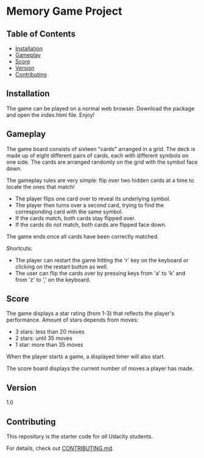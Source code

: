 # Memory Game Project

## Table of Contents

* [Installation](#installation)
* [Gameplay](#gameplay)
* [Score](#score)
* [Version](#version)
* [Contributing](#contributing)

## Installation

The game can be played on a normal web browser. Download the package and open the index.html file. Enjoy!

## Gameplay

The game board consists of sixteen "cards" arranged in a grid. The deck is made up of eight different pairs of cards, each with different symbols on one side. The cards are arranged randomly on the grid with the symbol face down.

The gameplay rules are very simple: flip over two hidden cards at a time to locate the ones that match!

* The player flips one card over to reveal its underlying symbol.
* The player then turns over a second card, trying to find the corresponding card with the same symbol.
* If the cards match, both cards stay flipped over.
* If the cards do not match, both cards are flipped face down.

The game ends once all cards have been correctly matched. <br/>

Shortcuts:

* The player can restart the game hitting the 'r' key on the keyboard or clicking on the restart button as well.
* The user can flip the cards over by pressing keys from 'a' to 'k' and from 'z' to ',' on the keyboard.

## Score

The game displays a star rating (from 1-3) that reflects the player's performance. Amount of stars depends from moves:

* 3 stars: less than 20 moves
* 2 stars: until 35 moves
* 1 star: more than 35 moves

When the player starts a game, a displayed timer will also start.

The score board displays the current number of moves a player has made.

## Version
1.0

## Contributing

This repository is the starter code for _all_ Udacity students.

For details, check out [CONTRIBUTING.md](CONTRIBUTING.md).
